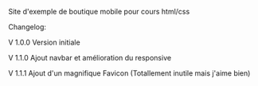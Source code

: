 Site d'exemple de boutique mobile pour cours html/css

Changelog:

V 1.0.0 Version initiale

V 1.1.0 Ajout navbar et amélioration du responsive

V 1.1.1 Ajout d'un magnifique Favicon (Totallement inutile mais j'aime bien)
